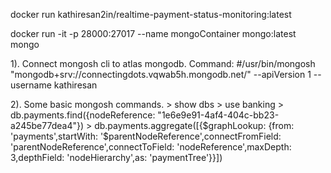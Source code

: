 docker run kathiresan2in/realtime-payment-status-monitoring:latest

docker run -it -p 28000:27017 --name mongoContainer mongo:latest mongo

1). Connect mongosh cli to atlas mongodb.
    Command: #/usr/bin/mongosh "mongodb+srv://connectingdots.vqwab5h.mongodb.net/" --apiVersion 1 --username kathiresan

2). Some basic mongosh commands.
    > show dbs
    > use banking
    > db.payments.find({nodeReference: "1e6e9e91-4af4-404c-bb23-a245be77dea4"})
    > db.payments.aggregate([{$graphLookup: {from: 'payments',startWith: '$parentNodeReference',connectFromField: 'parentNodeReference',connectToField: 'nodeReference',maxDepth: 3,depthField: 'nodeHierarchy',as: 'paymentTree'}}])